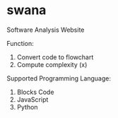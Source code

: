 # swana

Software Analysis Website

Function:
1. Convert code to flowchart
2. Compute complexity (x)

Supported Programming Language:
1. Blocks Code
2. JavaScript
3. Python
